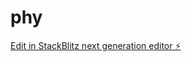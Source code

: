 # phy

[Edit in StackBlitz next generation editor ⚡️](https://stackblitz.com/~/github.com/mesingh2018/phy)
